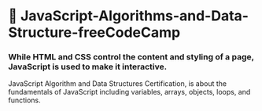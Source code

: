 # 📖 JavaScript-Algorithms-and-Data-Structure-freeCodeCamp

### While HTML and CSS control the content and styling of a page, JavaScript is used to make it interactive. 
JavaScript Algorithm and Data Structures Certification, is about the fundamentals of JavaScript including variables, arrays, objects, loops, and functions.
